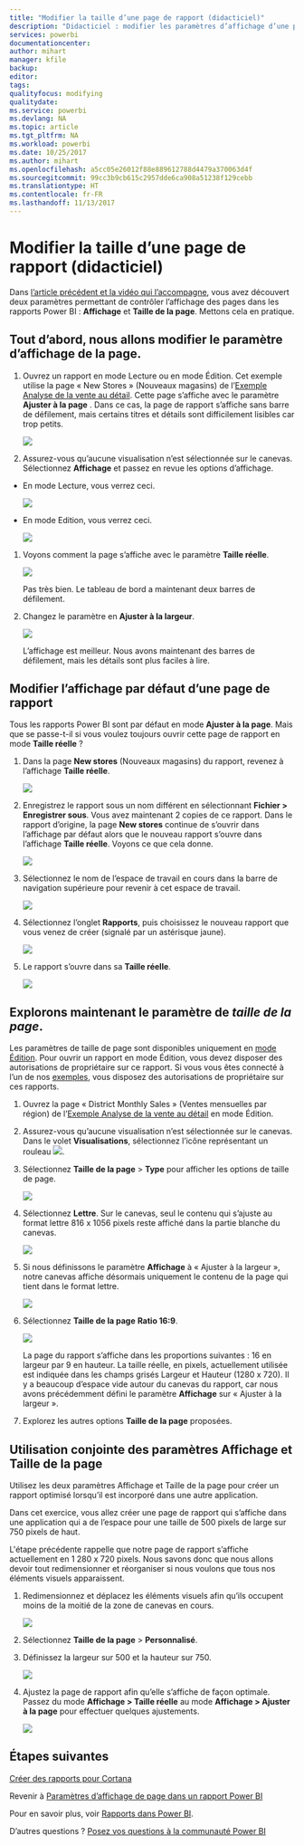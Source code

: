 ```yaml
---
title: "Modifier la taille d’une page de rapport (didacticiel)"
description: "Didacticiel : modifier les paramètres d’affichage d’une page dans un rapport Power BI"
services: powerbi
documentationcenter: 
author: mihart
manager: kfile
backup: 
editor: 
tags: 
qualityfocus: modifying
qualitydate: 
ms.service: powerbi
ms.devlang: NA
ms.topic: article
ms.tgt_pltfrm: NA
ms.workload: powerbi
ms.date: 10/25/2017
ms.author: mihart
ms.openlocfilehash: a5cc05e26012f88e889612788d4479a370063d4f
ms.sourcegitcommit: 99cc3b9cb615c2957dde6ca908a51238f129cebb
ms.translationtype: HT
ms.contentlocale: fr-FR
ms.lasthandoff: 11/13/2017
---
```

# <a name="change-the-size-of-a-report-page-tutorial"></a>Modifier la taille d’une page de rapport (didacticiel)
Dans [l’article précédent et la vidéo qui l’accompagne](power-bi-report-display-settings.md), vous avez découvert deux paramètres permettant de contrôler l’affichage des pages dans les rapports Power BI : **Affichage** et **Taille de la page**. Mettons cela en pratique.

## <a name="first-lets-change-the-page-view-setting"></a>Tout d’abord, nous allons modifier le paramètre d’affichage de la page.
1. Ouvrez un rapport en mode Lecture ou en mode Édition. Cet exemple utilise la page « New Stores » (Nouveaux magasins) de l’[Exemple Analyse de la vente au détail](sample-retail-analysis.md).  Cette page s’affiche avec le paramètre **Ajuster à la page** .  Dans ce cas, la page de rapport s’affiche sans barre de défilement, mais certains titres et détails sont difficilement lisibles car trop petits.
   
   ![](media/power-bi-change-report-display-settings/pbi_fit_to_page.png)
2. Assurez-vous qu’aucune visualisation n’est sélectionnée sur le canevas. Sélectionnez **Affichage** et passez en revue les options d’affichage.

* En mode Lecture, vous verrez ceci.
  
     ![](media/power-bi-change-report-display-settings/power-bi-page-view-menu-new.png)
* En mode Edition, vous verrez ceci.
  
    ![](media/power-bi-change-report-display-settings/power-bi-view-editing-view.png)

1. Voyons comment la page s’affiche avec le paramètre **Taille réelle**.
   
   ![](media/power-bi-change-report-display-settings/power-bi-actal-size2.png)
   
   Pas très bien. Le tableau de bord a maintenant deux barres de défilement.
2. Changez le paramètre en **Ajuster à la largeur**.
   
   ![](media/power-bi-change-report-display-settings/pbi_fit_to_width.png)
   
   L’affichage est meilleur. Nous avons maintenant des barres de défilement, mais les détails sont plus faciles à lire.

## <a name="change-the-default-view-for-a-report-page"></a>Modifier l’affichage par défaut d’une page de rapport
Tous les rapports Power BI sont par défaut en mode **Ajuster à la page**. Mais que se passe-t-il si vous voulez toujours ouvrir cette page de rapport en mode **Taille réelle** ?

1. Dans la page **New stores** (Nouveaux magasins) du rapport, revenez à l’affichage **Taille réelle**.
   
   ![](media/power-bi-change-report-display-settings/power-bi-actual-size.png)
2. Enregistrez le rapport sous un nom différent en sélectionnant **Fichier > Enregistrer sous**. Vous avez maintenant 2 copies de ce rapport. Dans le rapport d’origine, la page **New stores** continue de s’ouvrir dans l’affichage par défaut alors que le nouveau rapport s’ouvre dans l’affichage **Taille réelle**. Voyons ce que cela donne.
   
   ![](media/power-bi-change-report-display-settings/power-bi-save-as.png)
3. Sélectionnez le nom de l’espace de travail en cours dans la barre de navigation supérieure pour revenir à cet espace de travail.  
   
   ![](media/power-bi-change-report-display-settings/power-bi-my-workspace.png)
4. Sélectionnez l’onglet **Rapports**, puis choisissez le nouveau rapport que vous venez de créer (signalé par un astérisque jaune).
   
    ![](media/power-bi-change-report-display-settings/power-bi-new-report2.png)
5. Le rapport s’ouvre dans sa **Taille réelle**.
   
   ![](media/power-bi-change-report-display-settings/power-bi-actal-size2.png)

## <a name="now-lets-explore-the-page-size-setting"></a>Explorons maintenant le paramètre de *taille de la page*.
Les paramètres de taille de page sont disponibles uniquement en [mode Édition](service-interact-with-a-report-in-editing-view.md). Pour ouvrir un rapport en mode Édition, vous devez disposer des autorisations de propriétaire sur ce rapport. Si vous vous êtes connecté à l’un de nos [exemples](sample-datasets.md), vous disposez des autorisations de propriétaire sur ces rapports.

1. Ouvrez la page « District Monthly Sales » (Ventes mensuelles par région) de l’[Exemple Analyse de la vente au détail](sample-retail-analysis.md) en mode Édition.
2. Assurez-vous qu’aucune visualisation n’est sélectionnée sur le canevas.  Dans le volet **Visualisations**, sélectionnez l’icône représentant un rouleau ![](media/power-bi-change-report-display-settings/power-bi-paintroller.png).
3. Sélectionnez **Taille de la page** &gt; **Type** pour afficher les options de taille de page.
   
   ![](media/power-bi-change-report-display-settings/power-bi-page-size-menu-new.png)
4. Sélectionnez **Lettre**.  Sur le canevas, seul le contenu qui s’ajuste au format lettre 816 x 1056 pixels reste affiché dans la partie blanche du canevas.
   
   ![](media/power-bi-change-report-display-settings/power-bi-letter-new.png)
5. Si nous définissons le paramètre **Affichage** à « Ajuster à la largeur », notre canevas affiche désormais uniquement le contenu de la page qui tient dans le format lettre.
   
   ![](media/power-bi-change-report-display-settings/power-bi-fit-to-width-new.png)
6. Sélectionnez **Taille de la page** **Ratio 16:9**.
   
   ![](media/power-bi-change-report-display-settings/power-bi-16-to-9-new.png)
   
   La page du rapport s’affiche dans les proportions suivantes : 16 en largeur par 9 en hauteur. La taille réelle, en pixels, actuellement utilisée est indiquée dans les champs grisés Largeur et Hauteur (1280 x 720). Il y a beaucoup d’espace vide autour du canevas du rapport, car nous avons précédemment défini le paramètre **Affichage** sur « Ajuster à la largeur ».
7. Explorez les autres options **Taille de la page** proposées.

## <a name="using-page-view-and-page-size-together"></a>Utilisation conjointe des paramètres Affichage et Taille de la page
Utilisez les deux paramètres Affichage et Taille de la page pour créer un rapport optimisé lorsqu’il est incorporé dans une autre application.

Dans cet exercice, vous allez créer une page de rapport qui s’affiche dans une application qui a de l’espace pour une taille de 500 pixels de large sur 750 pixels de haut.

L'étape précédente rappelle que notre page de rapport s’affiche actuellement en 1 280 x 720 pixels. Nous savons donc que nous allons devoir tout redimensionner et réorganiser si nous voulons que tous nos éléments visuels apparaissent.

1. Redimensionnez et déplacez les éléments visuels afin qu’ils occupent moins de la moitié de la zone de canevas en cours.
   
    ![](media/power-bi-change-report-display-settings/power-bi-custom-view.gif)
2. Sélectionnez **Taille de la page** &gt; **Personnalisé**.
3. Définissez la largeur sur 500 et la hauteur sur 750.
   
    ![](media/power-bi-change-report-display-settings/power-bi-custom-new.png)
4. Ajustez la page de rapport afin qu’elle s’affiche de façon optimale. Passez du mode **Affichage > Taille réelle** au mode **Affichage > Ajuster à la page** pour effectuer quelques ajustements.
   
    ![](media/power-bi-change-report-display-settings/power-bi-final-new.png)

## <a name="next-steps"></a>Étapes suivantes
[Créer des rapports pour Cortana](service-cortana-answer-cards.md)

Revenir à [Paramètres d’affichage de page dans un rapport Power BI](power-bi-report-display-settings.md)

Pour en savoir plus, voir [Rapports dans Power BI](service-reports.md).

D’autres questions ? [Posez vos questions à la communauté Power BI](http://community.powerbi.com/)

